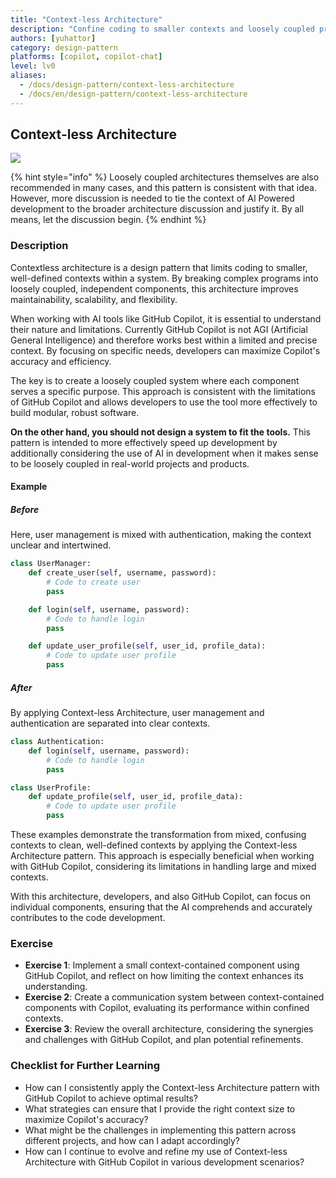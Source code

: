 ```yaml
---
title: "Context-less Architecture"
description: "Confine coding to smaller contexts and loosely coupled program architecture"
authors: [yuhattor] 
category: design-pattern
platforms: [copilot, copilot-chat]
level: lv0
aliases:
  - /docs/design-pattern/context-less-architecture
  - /docs/en/design-pattern/context-less-architecture
---
```


## Context-less Architecture

[<img src="https://img.shields.io/badge/Lv0-Pattern_Idea-blueviolet">](https://github.com/orgs/AI-Native-Development/projects/1/)

{% hint style="info" %}
Loosely coupled architectures themselves are also recommended in many cases, and this pattern is consistent with that idea. However, more discussion is needed to tie the context of AI Powered development to the broader architecture discussion and justify it. By all means, let the discussion begin.
{% endhint %}

### Description

Contextless architecture is a design pattern that limits coding to smaller, well-defined contexts within a system. By breaking complex programs into loosely coupled, independent components, this architecture improves maintainability, scalability, and flexibility.

When working with AI tools like GitHub Copilot, it is essential to understand their nature and limitations. Currently GitHub Copilot is not AGI (Artificial General Intelligence) and therefore works best within a limited and precise context. By focusing on specific needs, developers can maximize Copilot's accuracy and efficiency.

The key is to create a loosely coupled system where each component serves a specific purpose. This approach is consistent with the limitations of GitHub Copilot and allows developers to use the tool more effectively to build modular, robust software.

**On the other hand, you should not design a system to fit the tools.**
This pattern is intended to more effectively speed up development by additionally considering the use of AI in development when it makes sense to be loosely coupled in real-world projects and products.

#### Example

##### Before

Here, user management is mixed with authentication, making the context unclear and intertwined.

```python
class UserManager:
    def create_user(self, username, password):
        # Code to create user
        pass

    def login(self, username, password):
        # Code to handle login
        pass

    def update_user_profile(self, user_id, profile_data):
        # Code to update user profile
        pass
```

##### After

By applying Context-less Architecture, user management and authentication are separated into clear contexts.

```python
class Authentication:
    def login(self, username, password):
        # Code to handle login
        pass

class UserProfile:
    def update_profile(self, user_id, profile_data):
        # Code to update user profile
        pass
```

These examples demonstrate the transformation from mixed, confusing contexts to clean, well-defined contexts by applying the Context-less Architecture pattern. This approach is especially beneficial when working with GitHub Copilot, considering its limitations in handling large and mixed contexts.

With this architecture, developers, and also GitHub Copilot, can focus on individual components, ensuring that the AI comprehends and accurately contributes to the code development.

### Exercise

- **Exercise 1**: Implement a small context-contained component using GitHub Copilot, and reflect on how limiting the context enhances its understanding.
- **Exercise 2**: Create a communication system between context-contained components with Copilot, evaluating its performance within confined contexts.
- **Exercise 3**: Review the overall architecture, considering the synergies and challenges with GitHub Copilot, and plan potential refinements.

### Checklist for Further Learning

- How can I consistently apply the Context-less Architecture pattern with GitHub Copilot to achieve optimal results?
- What strategies can ensure that I provide the right context size to maximize Copilot's accuracy?
- What might be the challenges in implementing this pattern across different projects, and how can I adapt accordingly?
- How can I continue to evolve and refine my use of Context-less Architecture with GitHub Copilot in various development scenarios?
